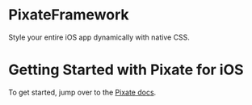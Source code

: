 PixateFramework
===============

Style your entire iOS app dynamically with native CSS.

# Getting Started with Pixate for iOS

To get started, jump over to the [Pixate docs](http://www.pixate.com/documentation-beta.html).


